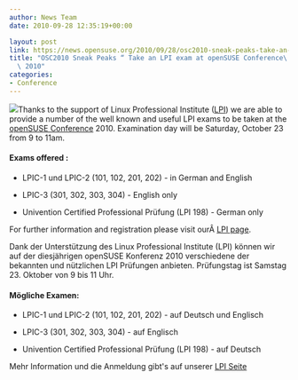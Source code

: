 ```yaml
---
author: News Team
date: 2010-09-28 12:35:19+00:00

layout: post
link: https://news.opensuse.org/2010/09/28/osc2010-sneak-peaks-take-an-lpi-exam-at-opensuse-conference-2010/
title: "OSC2010 Sneak Peaks “ Take an LPI exam at openSUSE Conference\
  \ 2010"
categories:
- Conference
---
```

![](../wp-content/uploads/2010/09/Lpi-lpi-logo2.png)Thanks to the support of Linux Professional Institute ([LPI](http://lpi.org/)) we are able to provide a number of the well known and useful LPI exams to be taken at the [openSUSE Conference](http://conference.opensuse.org/indico//conferenceTimeTable.py?confId=0#all.detailed) 2010. Examination day will be Saturday, October 23 from 9 to 11am.


#### Exams offered :





	
  * LPIC-1 und LPIC-2 (101, 102, 201, 202) - in German and English

	
  * LPIC-3 (301, 302, 303, 304) - English only

	
  * Univention Certified Professional Prüfung (LPI 198) - German only






For further information and registration please visit ourÂ [LPI page](http://opensuse.org/openSUSE:Conference_LPI).








Dank der Unterstützung des Linux Professional Institute (LPI) können wir auf der diesjährigen openSUSE Konferenz 2010 verschiedene der bekannten und nützlichen LPI Prüfungen anbieten. Prüfungstag ist Samstag 23. Oktober von 9 bis 11 Uhr.






#### Mögliche Examen:








	
  * LPIC-1 und LPIC-2 (101, 102, 201, 202) - auf Deutsch und Englisch

	
  * LPIC-3 (301, 302, 303, 304) - auf Englisch

	
  * Univention Certified Professional Prüfung (LPI 198) - auf Deutsch







Mehr Information und die Anmeldung gibt's auf unserer [LPI Seite](http://opensuse.org/openSUSE:Conference_LPI)

		
